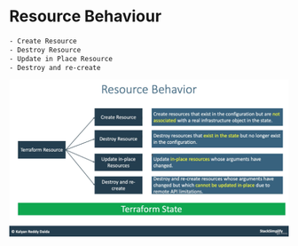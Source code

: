 # Resource Behaviour
```
- Create Resource
- Destroy Resource
- Update in Place Resource
- Destroy and re-create
```
![img.png](img.png)
